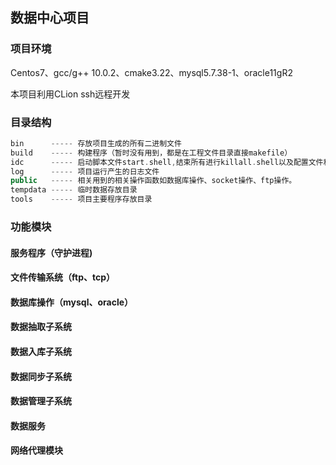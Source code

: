 ## 数据中心项目



### 项目环境

Centos7、gcc/g++ 10.0.2、cmake3.22、mysql5.7.38-1、oracle11gR2

本项目利用CLion ssh远程开发

### 目录结构

~~~C++
bin      ----- 存放项目生成的所有二进制文件
build    ----- 构建程序（暂时没有用到，都是在工程文件目录直接makefile）
idc      ----- 启动脚本文件start.shell,结束所有进行killall.shell以及配置文件和数据处理等。
log      ----- 项目运行产生的日志文件
public   ----- 相关用到的相关操作函数如数据库操作、socket操作、ftp操作。
tempdata ----- 临时数据存放目录
tools    ----- 项目主要程序存放目录
~~~

### 功能模块

#### 服务程序（守护进程)

#### 文件传输系统（ftp、tcp）

#### 数据库操作（mysql、oracle）

#### 数据抽取子系统

#### 数据入库子系统

#### 数据同步子系统

#### 数据管理子系统

#### 数据服务 

#### 网络代理模块